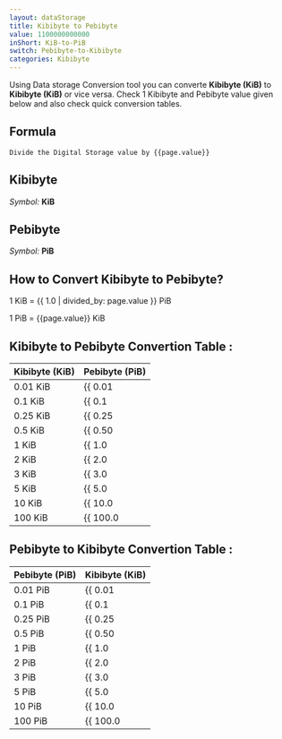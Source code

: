 ```yaml
---
layout: dataStorage
title: Kibibyte to Pebibyte
value: 1100000000000
inShort: KiB-to-PiB
switch: Pebibyte-to-Kibibyte
categories: Kibibyte
---
```


Using Data storage Conversion tool you can converte **Kibibyte (KiB)** to **Kibibyte (KiB)** or vice versa. Check 1 Kibibyte and Pebibyte value given below and also check quick conversion tables.

## Formula
`Divide the Digital Storage value by {{page.value}}`

## Kibibyte
*Symbol:* **KiB**

## Pebibyte
*Symbol:* **PiB**

## How to Convert Kibibyte to Pebibyte?

1 KiB = {{ 1.0 | divided_by: page.value }} PiB

1 PiB = {{page.value}} KiB


## Kibibyte to Pebibyte Convertion Table :

| Kibibyte (KiB) | Pebibyte (PiB) |
| ---- | ---- |
| 0.01 KiB | {{ 0.01 | divided_by: page.value }} PiB |
| 0.1 KiB | {{ 0.1 | divided_by: page.value }} PiB |
| 0.25 KiB | {{ 0.25 | divided_by: page.value }} PiB |
| 0.5 KiB | {{ 0.50 | divided_by: page.value }} PiB |
| 1 KiB | {{ 1.0 | divided_by: page.value }} PiB |
| 2 KiB | {{ 2.0 | divided_by: page.value }} PiB |
| 3 KiB | {{ 3.0 | divided_by: page.value }} PiB |
| 5 KiB | {{ 5.0 | divided_by: page.value }} PiB |
| 10 KiB | {{ 10.0 | divided_by: page.value }} PiB |
| 100 KiB | {{ 100.0 | divided_by: page.value }} PiB |

## Pebibyte to Kibibyte Convertion Table :

| Pebibyte (PiB) | Kibibyte (KiB) |
| ---- | ---- |
| 0.01 PiB | {{ 0.01 | times: page.value }} KiB |
| 0.1 PiB | {{ 0.1 | times: page.value }} KiB |
| 0.25 PiB | {{ 0.25 | times: page.value }} KiB |
| 0.5 PiB | {{ 0.50 | times: page.value }} KiB |
| 1 PiB | {{ 1.0 | times: page.value }} KiB |
| 2 PiB | {{ 2.0 | times: page.value }} KiB |
| 3 PiB | {{ 3.0 | times: page.value }} KiB |
| 5 PiB | {{ 5.0 | times: page.value }} KiB |
| 10 PiB | {{ 10.0 | times: page.value }} KiB |
| 100 PiB | {{ 100.0 | times: page.value }} KiB |


<script>
document.getElementById('selectInput')[5].selected = true
document.getElementById('selectOutput')[21].selected = true
</script>
